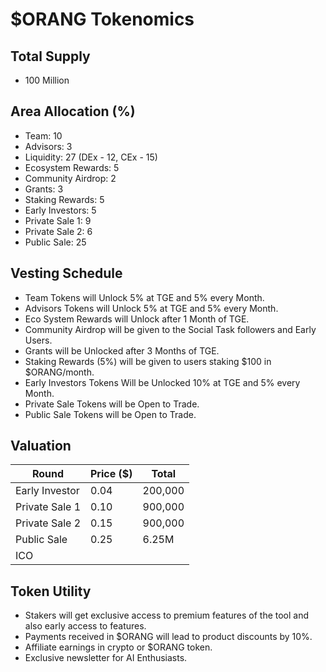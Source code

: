 # $ORANG Tokenomics

## Total Supply

- 100 Million

## Area Allocation (%)

- Team: 10
- Advisors: 3
- Liquidity: 27 (DEx - 12, CEx - 15)
- Ecosystem Rewards: 5
- Community Airdrop: 2
- Grants: 3
- Staking Rewards: 5
- Early Investors: 5
- Private Sale 1: 9
- Private Sale 2: 6
- Public Sale: 25

## Vesting Schedule

- Team Tokens will Unlock 5% at TGE and 5% every Month.
- Advisors Tokens will Unlock 5% at TGE and 5% every Month.
- Eco System Rewards will Unlock after 1 Month of TGE.
- Community Airdrop will be given to the Social Task followers and Early Users.
- Grants will be Unlocked after 3 Months of TGE.
- Staking Rewards (5%) will be given to users staking $100 in $ORANG/month.
- Early Investors Tokens Will be Unlocked 10% at TGE and 5% every Month.
- Private Sale Tokens will be Open to Trade.
- Public Sale Tokens will be Open to Trade.

## Valuation

| Round          | Price ($) | Total   |
| -------------- | --------- | ------- |
| Early Investor | 0.04      | 200,000 |
| Private Sale 1 | 0.10      | 900,000 |
| Private Sale 2 | 0.15      | 900,000 |
| Public Sale    | 0.25      | 6.25M   |
| ICO            |           |         |

## Token Utility

- Stakers will get exclusive access to premium features of the tool and also early access to features.
- Payments received in $ORANG will lead to product discounts by 10%.
- Affiliate earnings in crypto or $ORANG token.
- Exclusive newsletter for AI Enthusiasts.

